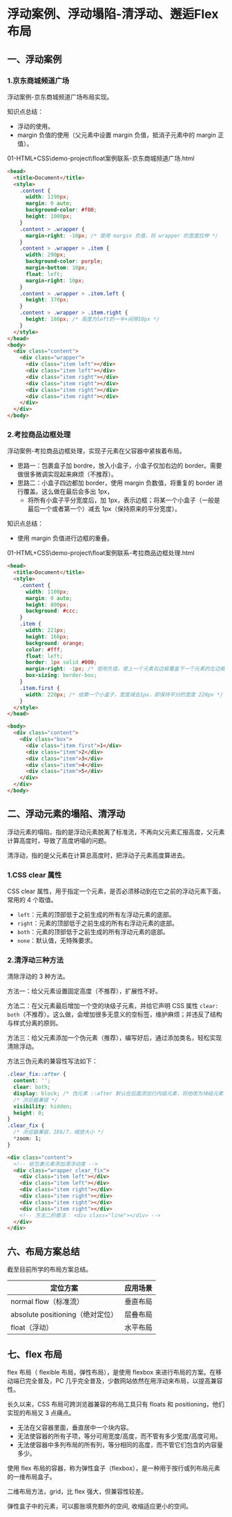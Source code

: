 # 浮动案例、浮动塌陷-清浮动、邂逅Flex布局

## 一、浮动案例

### 1.京东商城频道广场

浮动案例-京东商城频道广场布局实现。

知识点总结：

- 浮动的使用。
- margin 负值的使用（父元素中设置 margin 负值，抵消子元素中的 margin 正值）。

01-HTML+CSS\demo-project\float案例联系-京东商城频道广场.html

```html
<head>
  <title>Document</title>
  <style>
    .content {
      width: 1190px;
      margin: 0 auto;
      background-color: #f00;
      height: 1000px;
    }
    .content > .wrapper {
      margin-right: -10px; /* 使用 margin 负值，将 wrapper 的宽度拉伸 */
    }
    .content > .wrapper > .item {
      width: 290px;
      background-color: purple;
      margin-bottom: 10px;
      float: left;
      margin-right: 10px;
    }
    .content > .wrapper > .item.left {
      height: 370px;
    }
    .content > .wrapper > .item.right {
      height: 180px; /* 高度为left的一半+间隙10px */
    }
  </style>
</head>
<body>
  <div class="content">
    <div class="wrapper">
      <div class="item left"></div>
      <div class="item left"></div>
      <div class="item right"></div>
      <div class="item right"></div>
      <div class="item right"></div>
      <div class="item right"></div>
    </div>
  </div>
</body>
```

### 2.考拉商品边框处理

浮动案例-考拉商品边框处理，实现子元素在父容器中紧挨着布局。

- 思路一：包裹盒子加 bordre，放入小盒子，小盒子仅加右边的 border。需要做很多微调实现起来麻烦（不推荐）。
- 思路二：小盒子四边都加 border，使用 margin 负数值，将重复的 border 进行覆盖。这么做在最后会多出 1px，
  - 将所有小盒子平分宽度后，加 1px，表示边框；将某一个小盒子（一般是最后一个或者第一个）减去 1px（保持原来的平分宽度）。

知识点总结：

- 使用 margin 负值进行边框的重叠。

01-HTML+CSS\demo-project\float案例联系-考拉商品边框处理.html

```html
<head>
  <title>Document</title>
  <style>
    .content {
      width: 1100px;
      margin: 0 auto;
      height: 800px;
      background: #ccc;
    }
    .item {
      width: 221px;
      height: 168px;
      background: orange;
      color: #fff;
      float: left;
      border: 1px solid #000;
      margin-right: -1px; /* 使用负值，使上一个元素右边框覆盖下一个元素的左边框 */
      box-sizing: border-box;
    }
    .item.first {
      width: 220px; /* 给第一个小盒子，宽度减去1px，即保持平分的宽度 220px */
    }
  </style>
</head>

<body>
  <div class="content">
    <div class="box">
      <div class="item first">1</div>
      <div class="item">2</div>
      <div class="item">3</div>
      <div class="item">4</div>
      <div class="item">5</div>
    </div>
  </div>
</body>
```

## 二、浮动元素的塌陷、清浮动

浮动元素的塌陷，指的是浮动元素脱离了标准流，不再向父元素汇报高度，父元素计算高度时，导致了高度坍塌的问题。

清浮动，指的是父元素在计算总高度时，把浮动子元素高度算进去。

### 1.CSS clear 属性

CSS clear 属性，用于指定一个元素，是否必须移动到在它之前的浮动元素下面，常用的 4 个取值。

- `left`：元素的顶部低于之前生成的所有左浮动元素的底部。
- `right`：元素的顶部低于之前生成的所有右浮动元素的底部。
- `both`：元素的顶部低于之前生成的所有浮动元素的底部。
- `none`：默认值，无特殊要求。

### 2.清浮动三种方法

清除浮动的 3 种方法。

方法一：给父元素设置固定高度（不推荐），扩展性不好。

方法二：在父元素最后增加一个空的块级子元素，并给它声明 CSS 属性 `clear: both`（不推荐）。这么做，会增加很多无意义的空标签，维护麻烦；并违反了结构与样式分离的原则。

方法三：给父元素添加一个伪元素（推荐），编写好后，通过添加类名，轻松实现清除浮动。

方法三伪元素的兼容性写法如下：

```css
.clear_fix::after {
  content: '';
  clear: both;
  display: block; /* 伪元素 ::after 默认在后面添加行内级元素，将他改为块级元素 */
  /* 浏览器兼容 */
  visibility: hidden;
  height: 0;
}
.clear_fix {
  /* 浏览器兼容，IE6/7，缩放大小 */
  *zoom: 1;
}
```

```html
<div class="content">
  <!-- 给包裹元素添加清浮动类 -->
  <div class="wrapper clear_fix">
    <div class="item left"></div>
    <div class="item left"></div>
    <div class="item right"></div>
    <div class="item right"></div>
    <div class="item right"></div>
    <div class="item right"></div>
    <!-- 方法二的做法： <div class="line"></div> -->
  </div>
</div>
```

## 六、布局方案总结

截至目前所学的布局方案总结。

| 定位方案                         | 应用场景 |
| -------------------------------- | -------- |
| normal flow（标准流）            | 垂直布局 |
| absolute positioning（绝对定位） | 层叠布局 |
| float（浮动）                    | 水平布局 |

## 七、flex 布局

flex 布局（ flexible 布局，弹性布局），是使用 flexbox 来进行布局的方案。在移动端已完全普及，PC 几乎完全普及，少数网站依然在用浮动来布局，以提高兼容性。

长久以来，CSS 布局可跨浏览器兼容的布局工具只有 floats 和 positioning，他们实现的布局又 3 点痛点。

- 无法在父容器里面，垂直居中一个块内容。
- 无法使容器的所有子项，等分可用宽度/高度，而不管有多少宽度/高度可用。
- 无法使容器中多列布局的所有列，等分相同的高度，而不管它们包含的内容量多少。

使用 flex 布局的容器，称为弹性盒子（flexbox），是一种用于按行或列布局元素的一维布局盒子。

二维布局方法，grid，比 flex 强大，但兼容性较差。

弹性盒子中的元素，可以膨胀填充额外的空间, 收缩适应更小的空间。
